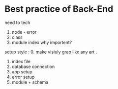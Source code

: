 # Best practice of Back-End

need to tech 

1. node - error 
2. class 
3. module index why importent?

setup style : 
0. make visiuly grap like any art .

1. index file 
2. database connection
3. app setup 
4. error setup 
5. module  + schema 
